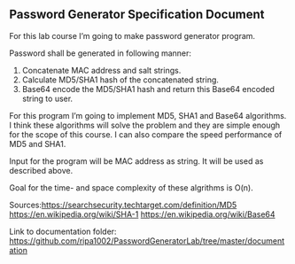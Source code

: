 ﻿
## Password Generator Specification Document

For this lab course I’m going to make password generator program.

Password shall be generated in following manner:

1. Concatenate MAC address and salt strings.
2. Calculate MD5/SHA1 hash of the concatenated string.
3. Base64 encode the MD5/SHA1 hash and return this Base64 encoded string to user.

For this program I’m going to implement MD5, SHA1 and Base64 algorithms. I think these algorithms will solve the problem and they are simple enough for the scope of this course. I can also compare the speed performance of MD5 and SHA1.

Input for the program will be MAC address as string. It will be used as described above.

Goal for the time- and space complexity of these algrithms is O(n).


Sources:https://searchsecurity.techtarget.com/definition/MD5
	https://en.wikipedia.org/wiki/SHA-1
	https://en.wikipedia.org/wiki/Base64

Link to documentation folder: https://github.com/ripa1002/PasswordGeneratorLab/tree/master/documentation
